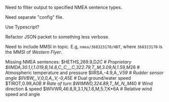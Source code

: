 Need to filter output to specified NMEA sentence types.

Need separate "config" file.

Use Typescript?

Refactor JSON packet to something less verbose.

Need to include MMSI in topic. E.g, `nmea/368323170/HDT`, where `368323170` is
the MMSI of _Western Flyer_.

Missing NMEA sentences:
$HETHS,269.9,D*2C                   # Proprietary
$IIMDA,30.1,I,1.019,B,14.8,C,,C,,,,C,322.79,T,,M,3.09,N,1.59,M*26 # Atmospheric temperature and pressure
$IIRSA,-4.9,A,,V*59                 # Rudder sensor angle
$IIVBW,,,V,0,0,A,,V,-0,A*5E         # Dual ground/water speed
$TIROT,0.99,A*0B                    # Rate of turn
$WIMWD,324.89,T,,M,,N,,M*40         # Wind direction & speed
$WIVWR,46.8,R,3.1,N,1.6,M,5.7,K*6A  # Relative wind speed and angle
